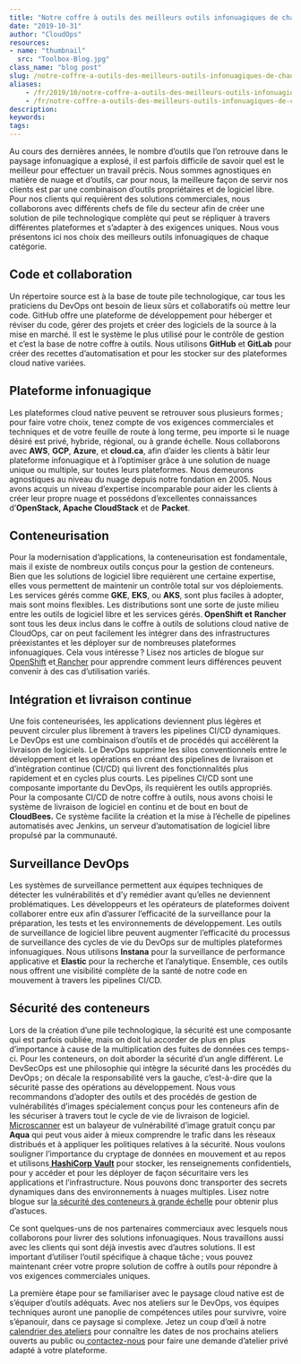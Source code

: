 ```yaml
---
title: "Notre coffre à outils des meilleurs outils infonuagiques de chaque catégorie."
date: "2019-10-31"
author: "CloudOps"
resources:
- name: "thumbnail"
  src: "Toolbox-Blog.jpg"
class_name: "blog post"
slug: /notre-coffre-a-outils-des-meilleurs-outils-infonuagiques-de-chaque-categorie
aliases:
    - /fr/2019/10/notre-coffre-a-outils-des-meilleurs-outils-infonuagiques-de-chaque-categorie/
    - /fr/notre-coffre-a-outils-des-meilleurs-outils-infonuagiques-de-chaque-categorie
description:
keywords:
tags:
---
```


<p>Au cours des dernières années, le nombre d’outils que l’on retrouve dans le paysage infonuagique a explosé, il est parfois difficile de savoir quel est le meilleur pour effectuer un travail précis. Nous sommes agnostiques en matière de nuage et d’outils, car pour nous, la meilleure façon de servir nos clients est par une combinaison d’outils propriétaires et de logiciel libre. Pour nos clients qui requièrent des solutions commerciales, nous collaborons avec différents chefs de file du secteur afin de créer une solution de pile technologique complète qui peut se répliquer à travers différentes plateformes et s’adapter à des exigences uniques. Nous vous présentons ici nos choix des meilleurs outils infonuagiques de chaque catégorie.</p><h2><strong>Code et collaboration</strong></h2><p>Un répertoire source est à la base de toute pile technologique, car tous les praticiens du DevOps ont besoin de lieux sûrs et collaboratifs où mettre leur code. GitHub offre une plateforme de développement pour héberger et réviser du code, gérer des projets et créer des logiciels de la source à la mise en marché. Il est le système le plus utilisé pour le contrôle de gestion et c’est la base de notre coffre à outils. Nous utilisons <strong>GitHub</strong> et <strong>GitLab</strong> pour créer des recettes d’automatisation et pour les stocker sur des plateformes cloud native variées.</p><h2><strong>Plateforme infonuagique</strong></h2><p>Les plateformes cloud native peuvent se retrouver sous plusieurs formes ; pour faire votre choix, tenez compte de vos exigences commerciales et techniques et de votre feuille de route à long terme, peu importe si le nuage désiré est privé, hybride, régional, ou à grande échelle. Nous collaborons avec <strong>AWS</strong>, <strong>GCP</strong>, <strong>Azure</strong>, et <strong>cloud.ca</strong>, afin d’aider les clients à bâtir leur plateforme infonuagique et à l’optimiser grâce à une solution de nuage unique ou multiple, sur toutes leurs plateformes. Nous demeurons agnostiques au niveau du nuage depuis notre fondation en 2005. Nous avons acquis un niveau d’expertise incomparable pour aider les clients à créer leur propre nuage et possédons d’excellentes connaissances d’<strong>OpenStack, Apache CloudStack</strong> et de <strong>Packet</strong>.</p><h2><strong>Conteneurisation</strong></h2><p>Pour la modernisation d’applications, la conteneurisation est fondamentale, mais il existe de nombreux outils conçus pour la gestion de conteneurs. Bien que les solutions de logiciel libre requièrent une certaine expertise, elles vous permettent de maintenir un contrôle total sur vos déploiements. Les services gérés comme <strong>GKE</strong>, <strong>EKS</strong>, ou <strong>AKS</strong>, sont plus faciles à adopter, mais sont moins flexibles. Les distributions sont une sorte de juste milieu entre les outils de logiciel libre et les services gérés.<strong> OpenShift et</strong> <strong>Rancher</strong> sont tous les deux inclus dans le coffre à outils de solutions cloud native de CloudOps, car on peut facilement les intégrer dans des infrastructures préexistantes et les déployer sur de nombreuses plateformes infonuagiques. Cela vous intéresse ? Lisez nos articles de blogue sur<a href="https://www.cloudops.com/fr/2018/05/la-valeur-dopenshift-pour-la-transformation-des-logiciels-dentreprise/"> OpenShift</a> et<a href="https://www.cloudops.com/fr/2018/08/rancher-2-0-de-nouvelles-fonctionnalites-qui-pourraient-vous-interesser/"> Rancher</a> pour apprendre comment leurs différences peuvent convenir à des cas d’utilisation variés.</p><h2><strong>Intégration et livraison continue</strong></h2><p>Une fois conteneurisées, les applications deviennent plus légères et peuvent circuler plus librement à travers les pipelines CI/CD dynamiques. Le DevOps est une combinaison d’outils et de procédés qui accélèrent la livraison de logiciels. Le DevOps supprime les silos conventionnels entre le développement et les opérations en créant des pipelines de livraison et d’intégration continue (CI/CD) qui livrent des fonctionnalités plus rapidement et en cycles plus courts. Les pipelines CI/CD sont une composante importante du DevOps, ils requièrent les outils appropriés. Pour la composante CI/CD de notre coffre à outils, nous avons choisi le système de livraison de logiciel en continu et de bout en bout de <strong>CloudBees.</strong> Ce système facilite la création et la mise à l’échelle de pipelines automatisés avec Jenkins, un serveur d’automatisation de logiciel libre propulsé par la communauté.</p><h2><strong>Surveillance DevOps</strong></h2><p>Les systèmes de surveillance permettent aux équipes techniques de détecter les vulnérabilités et d’y remédier avant qu’elles ne deviennent problématiques. Les développeurs et les opérateurs de plateformes doivent collaborer entre eux afin d’assurer l’efficacité de la surveillance pour la préparation, les tests et les environnements de développement. Les outils de surveillance de logiciel libre peuvent augmenter l’efficacité du processus de surveillance des cycles de vie du DevOps sur de multiples plateformes infonuagiques. Nous utilisons <strong>Instana</strong> pour la surveillance de performance applicative et <strong>Elastic</strong> pour la recherche et l’analytique. Ensemble, ces outils nous offrent une visibilité complète de la santé de notre code en mouvement à travers les pipelines CI/CD.</p><h2><strong>Sécurité des conteneurs</strong></h2><p>Lors de la création d’une pile technologique, la sécurité est une composante qui est parfois oubliée, mais on doit lui accorder de plus en plus d’importance à cause de la multiplication des fuites de données ces temps-ci. Pour les conteneurs, on doit aborder la sécurité d’un angle différent. Le DevSecOps est une philosophie qui intègre la sécurité dans les procédés du DevOps ; on décale la responsabilité vers la gauche, c’est-à-dire que la sécurité passe des opérations au développement. Nous vous recommandons d’adopter des outils et des procédés de gestion de vulnérabilités d’images spécialement conçus pour les conteneurs afin de les sécuriser à travers tout le cycle de vie de livraison de logiciel. <a href="https://t.sidekickopen75.com/s1t/c/5/f18dQhb0S7lM8dDMPbW2n0x6l2B9nMJN7t5X-FdSD1CW7fRVsP3MPb0nV19DCW3QqW6x103?t=http://github.com/aquasecurity/microscanner&amp;si=7000000000395463&amp;pi=f4aeb9b1-196d-49e1-f943-4bbee4cbd32c">Microscanner</a> est un balayeur de vulnérabilité d’image gratuit conçu par <strong>Aqua</strong> qui peut vous aider à mieux comprendre le trafic dans les réseaux distribués et à appliquer les politiques relatives à la sécurité. Nous voulons souligner l’importance du cryptage de données en mouvement et au repos et utilisons<a href="https://www.hashicorp.com/products/vault/"> <strong>HashiCorp</strong> <strong>Vault</strong></a> pour stocker, les renseignements confidentiels, pour y accéder et pour les déployer de façon sécuritaire vers les applications et l’infrastructure. Nous pouvons donc transporter des secrets dynamiques dans des environnements à nuages multiples. Lisez notre blogue sur <a href="https://www.cloudops.com/fr/2019/01/un-bref-guide-sur-la-securisation-des-conteneurs-a-grande-echelle/">la sécurité des conteneurs à grande échelle</a> pour obtenir plus d’astuces.</p><p>Ce sont quelques-uns de nos partenaires commerciaux avec lesquels nous collaborons pour livrer des solutions infonuagiques. Nous travaillons aussi avec les clients qui sont déjà investis avec d’autres solutions. Il est important d’utiliser l’outil spécifique à chaque tâche ; vous pouvez maintenant créer votre propre solution de coffre à outils pour répondre à vos exigences commerciales uniques.&nbsp;</p><p>La première étape pour se familiariser avec le paysage cloud native est de s’équiper d’outils adéquats. Avec nos ateliers sur le DevOps, vos équipes techniques auront une panoplie de compétences utiles pour survivre, voire s’épanouir, dans ce paysage si complexe. Jetez un coup d’œil à notre<a href="https://www.cloudops.com/fr/calendrier-des-ateliers/#True"> calendrier des ateliers</a> pour connaître les dates de nos prochains ateliers ouverts au public ou<a href="https://info.cloudops.com/workshops"> contactez-nous</a> pour faire une demande d’atelier privé adapté à votre plateforme.&nbsp;</p>
